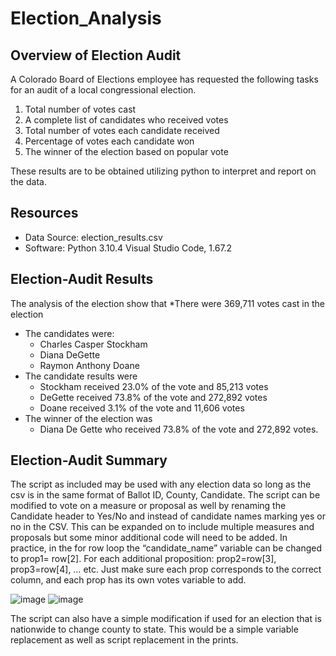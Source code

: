 # Election_Analysis

## Overview of Election Audit
A Colorado Board of Elections employee has requested the following tasks for an audit of a local congressional election.
1. Total number of votes cast
2. A complete list of candidates who received votes
3. Total number of votes each candidate received
4. Percentage of votes each candidate won
5. The winner of the election based on popular vote

These results are to be obtained utilizing python to interpret and report on the data.

## Resources
* Data Source: election_results.csv
* Software: Python 3.10.4  Visual Studio Code, 1.67.2
## Election-Audit Results
The analysis of the election show that 
*There were 369,711 votes cast in the election
* The candidates were:
    * Charles Casper Stockham
    * Diana DeGette
    * Raymon Anthony Doane
* The candidate results were
    * Stockham received 23.0% of the vote and 85,213 votes
    * DeGette received 73.8% of the vote and 272,892 votes
    * Doane received 3.1% of the vote and 11,606 votes
* The winner of the election was
    * Diana De Gette who received 73.8% of the vote and 272,892 votes.
## Election-Audit Summary

The script as included may be used with any election data so long as the csv is in the same format of Ballot ID, County, Candidate. The script can be modified to vote on a measure or proposal as well by renaming the Candidate header to Yes/No and instead of candidate names marking yes or no in the CSV. This can be expanded on to include multiple measures and proposals but some minor additional code will need to be added. In practice, in the for row loop the “candidate_name” variable can be changed to prop1= row[2]. For each additional proposition: prop2=row[3], prop3=row[4], … etc. Just make sure each prop corresponds to the correct column, and each prop has its own votes variable to add.


![image](https://user-images.githubusercontent.com/103979048/173907190-d67b5459-11e2-4beb-9e2c-4a664a0641cd.png)
![image](https://user-images.githubusercontent.com/103979048/173907610-91c8e8df-f20b-40c7-818b-f8b8a1a3c4ca.png)


The script can also have a simple modification if used for an election that is nationwide to change county to state. This would be a simple variable replacement as well as script replacement in the prints.
